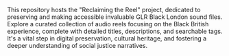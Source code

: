 This repository hosts the "Reclaiming the Reel" project, dedicated to preserving and making accessible invaluable GLR Black London sound files. Explore a curated collection of audio reels focusing on the Black British experience, complete with detailed titles, descriptions, and searchable tags. It's a vital step in digital preservation, cultural heritage, and fostering a deeper understanding of social justice narratives.
